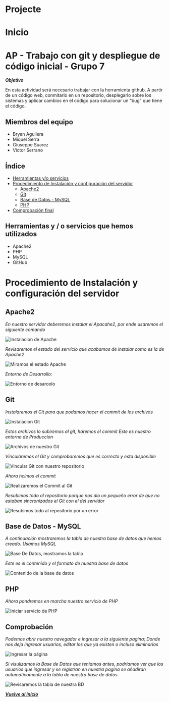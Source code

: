 # Projecte

# Inicio
# **AP - Trabajo con git y despliegue de código inicial - Grupo 7** 

***Objetivo***

En esta actividad será necesario trabajar con la herramienta github. A partir de un código web, conmitarlo en un repositorio, desplegarlo sobre los sistemas y aplicar cambios en el código para solucionar un “bug” que tiene el código.

## Miembros del equipo 

- Bryan Aguilera
- Miquel Serra
- Giuseppe Suarez
- Victor Serrano

## Índice

- [Herramientas y/o servicios](#herramientas-y--o-servicios-que-hemos-utilizados)
- [Procedimiento de Instalación y configuración del servidor](#procedimiento-de-instalación-y-configuración-del-servidor)
  - [Apache2](#apache2)
  - [Git](#git)
  - [Base de Datos - MySQL](#base-de-datos---mysql)
  - [PHP](#php)
- [Comprobación final](#comprobación)

## Herramientas y / o servicios que hemos utilizados

- Apache2
- PHP
- MySQL
- GitHub

# Procedimiento de Instalación y configuración del servidor

## Apache2

*En nuestro servidor deberemos instalar el Apacahe2, por ende usaremos el siguiente comando*

![Instalacion de Apache](docs/Imagenes/Instalacion-Apache.png "Imagen de la instalación del Apache2")

*Revisaremos el estado del servicio que acabamos de instalar como es la de Apache2*

![Miramos el estado Apache](docs/Imagenes/Status-apache.png "Imagen del estado del servicio del Apache2")

*Entorno de Desarrollo:*

![Entorno de desaroolo](docs/Imagenes/Entorno-de-desarollo.png "Mostramos el entorno de desarollo")


## Git

*Instalaremos el Git para que podamos hacer el commit de los archivos*

![Instalacion Git](docs/Imagenes/Instalacion-git.png "Instalamos el Git y podemos hacer el commit de los archivos")

*Estos archivos lo subiremos al git, haremos el commit*
*Este es nuestro entorno de Produccion*

![Archivos de nuestro Git](docs/Imagenes/Archivos.png "Archivos con el cual haremos el commit")

*Vincularemos el Git y comprobaremos que es correcto y esta disponible*

![Vincular Git con nuestro repositorio](docs/Imagenes/Vincular.png "Vinculamos el Git y hacemos comprobación")

*Ahora hcimos el commit*

![Realizaremos el Commit al Git](docs/Imagenes/Commit.png "Hacemos el commit")

*Resubimos todo al repositorio porque nos dio un pequeño error de que no estaban sincronizados el Git con el del servidor*

![Resubimos todo al repositorio por un error](docs/Imagenes/Force.png "Resubiremos todo por un pequeño error de sincronizacion")

## Base de Datos - MySQL

*A continuación mostraremos la tabla de nuestra base de datos que hemos creado. Usamos MySQL*

![Base De Datos, mostramos la tabla](docs/Imagenes/BD.png "Usaremos la base de datos de MySQL")

*Este es el contenido y el formato de nuestra base de datos*

![Contenido de la base de datos](docs/Imagenes/Contenido.png "Mostramos la base de datos")

## PHP 

*Ahora pondremos en marcha nuestro servicio de PHP*

![Iniciar servicio de PHP](docs/Imagenes/php.png "Iniciamos nuestro servicio de PHP")

## Comprobación

*Podemos abrir nuestro navegador e ingresar a la siguiente pagina; 
Donde nos deja ingresar usuarios, editar los que ya existen o incluso eliminarlos* 

![Ingresar la página](docs/Imagenes/Pagina.png "Ingresamos a la pagina web")


*Si visulizamos la Base de Datos que teniamos antes, podriamos ver que los usuarios que ingresar y se registran en nuestra pagina se añadiran automaticamente a la tabla de nuestra base de datos*

![Revisaremos la tabla de nuestra BD](docs/Imagenes/usuarios.png "Usuarios en nuestra basde de datos")

[***Vuelve al inicio***](#inicio)
